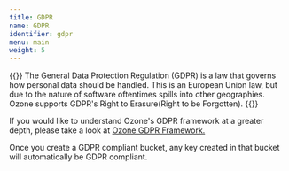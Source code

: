 ```yaml
---
title: GDPR
name: GDPR
identifier: gdpr
menu: main
weight: 5
---
```

<!---
    Licensed to the Apache Software Foundation (ASF) under one or more
    contributor license agreements.  See the NOTICE file distributed with
    this work for additional information regarding copyright ownership.
    The ASF licenses this file to You under the Apache License, Version 2.0
    (the "License"); you may not use this file except in compliance with
    the License.  You may obtain a copy of the License at

        http://www.apache.org/licenses/LICENSE-2.0

    Unless required by applicable law or agreed to in writing, software
    distributed under the License is distributed on an "AS IS" BASIS,
    WITHOUT WARRANTIES OR CONDITIONS OF ANY KIND, either express or implied.
    See the License for the specific language governing permissions and
    limitations under the License.
    -->

{{<jumbotron title="GDPR compliance in Ozone">}}
          The General Data Protection Regulation (GDPR) is a law that governs how personal data should be handled. This is an European Union law, but due to the nature of software oftentimes spills into other geographies.
          Ozone supports GDPR's Right to Erasure(Right to be Forgotten).
{{</jumbotron>}}

<div class="alert alert-warning" role="alert">
If you would like to understand Ozone's GDPR framework at a greater
depth, please take a look at <a href="https://issues.apache.org/jira/secure/attachment/12978992/Ozone%20GDPR%20Framework.pdf">Ozone GDPR Framework.</a>
</div>

Once you create a GDPR compliant bucket, any key created in that bucket will 
automatically be GDPR compliant.


